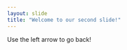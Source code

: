 ```yaml
---
layout: slide
title: "Welcome to our second slide!"
---
```

<The more you drink the less you think>
Use the left arrow to go back!
